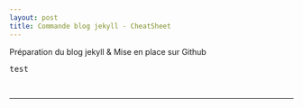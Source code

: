 ```yaml
---
layout: post
title: Commande blog jekyll - CheatSheet
---
```


Préparation du blog jekyll & Mise en place sur Github

<div class="highlight"><pre>
test

</pre></div>

---


